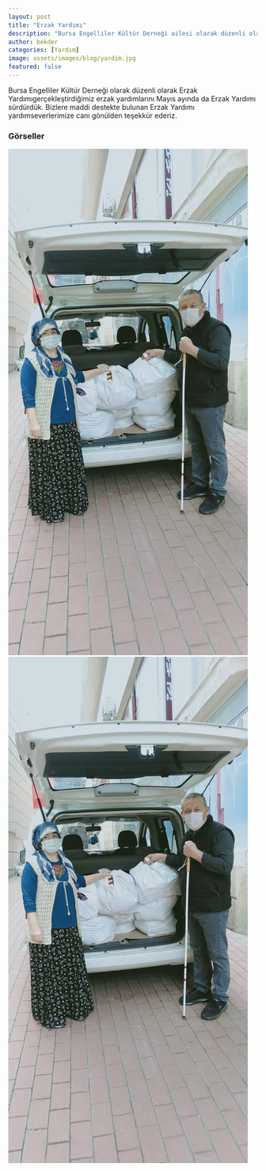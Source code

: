```yaml
---
layout: post
title: "Erzak Yardımı"
description: "Bursa Engelliler Kültür Derneği ailesi olarak düzenli olarak gerçekleştirdiğimiz erzak yardımlarını Mayıs ayında da sürdürdük."
author: bekder
categories: [Yardım]
image: assets/images/blog/yardim.jpg
featured: false
---
```


Bursa Engelliler Kültür Derneği olarak düzenli olarak Erzak Yardımıgerçekleştirdiğimiz erzak yardımlarını Mayıs ayında da Erzak Yardımı sürdürdük. Bizlere maddi destekte bulunan Erzak Yardımı yardımseverlerimize canı gönülden teşekkür ederiz.

### Görseller

<a href="/assets/images/blog/erzak-yardimi-mayis-2021-1.jpeg" data-lightbox="erzak-yardimi" data-title="Erzak Yardımı">
    <img src="/assets/images/blog/erzak-yardimi-mayis-2021-1.jpeg" alt="Erzak Yardımı" />
</a>

<a href="/assets/images/blog/erzak-yardimi-mayis-2021-2.jpeg" data-lightbox="erzak-yardimi" data-title="Erzak Yardımı">
    <img src="/assets/images/blog/erzak-yardimi-mayis-2021-2.jpeg" alt="Erzak Yardımı" />
</a>